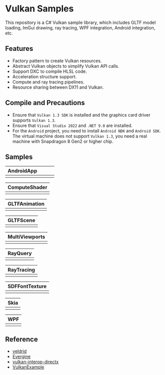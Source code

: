 # Vulkan Samples

This repository is a C# Vulkan sample library, which includes GLTF model loading, 
ImGui drawing, ray tracing, WPF integration, Android integration, etc.

## Features
- Factory pattern to create Vulkan resources.
- Abstract Vulkan objects to simplify Vulkan API calls.
- Support DXC to compile HLSL code.
- Acceleration structure support.
- Compute and ray tracing pipelines.
- Resource sharing between DX11 and Vulkan.

## Compile and Precautions
- Ensure that `Vulkan 1.3 SDK` is installed and the graphics card driver supports `Vulkan 1.3`.
- Ensure that `Visual Studio 2022` and `.NET 9.0` are installed.
- For the `Android` project, you need to install `Android NDK` and `Android SDK`. The virtual machine does not support `Vulkan 1.3`, you need a real machine with Snapdragon 8 Gen2 or higher chip.

## Samples
|AndroidApp||||
|-|-|-|-|
|||||

|ComputeShader|
|-|
||

|GLTFAnimation|
|-|
||

|GLTFScene|
|-|
||

|MultiViewports|
|-|
||

|RayQuery|
|-|
||

|RayTracing|
|-|
||

|SDFFontTexture|
|-|
||

|Skia|
|-|
||

|WPF|
|-|
||

## Reference
- [veldrid](https://github.com/veldrid/veldrid)
- [Evergine](https://evergine.com)
- [vulkan-interop-directx](https://github.com/malstraem/vulkan-interop-directx)
- [VulkanExample](https://github.com/zvasya/VulkanExample)